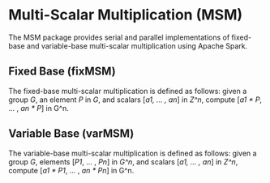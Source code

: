 # Multi-Scalar Multiplication (MSM)

The MSM package provides serial and parallel implementations of fixed-base and variable-base multi-scalar multiplication using Apache Spark.

## Fixed Base (fixMSM)

The fixed-base multi-scalar multiplication is defined as follows: given a group _G_, an element _P_ in _G_, and scalars [_a1, ... , an_] in _Z^n_, compute [_a1 * P_, ... , _an * P_] in G^n.

## Variable Base (varMSM)

The variable-base multi-scalar multiplication is defined as follows: given a group _G_, elements [_P1_, ... , _Pn_] in _G^n_, and scalars [_a1, ... , an_] in _Z^n_, compute [_a1 * P1_, ... , _an * Pn_] in G^n.